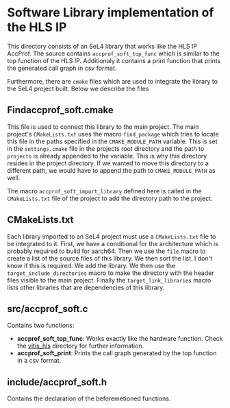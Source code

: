 # Software Library implementation of the HLS IP
This directory consists of an SeL4 library that works like the HLS IP AccProf.
The source contains `accprof_soft_top_func` which is similar to the top function of
the HLS IP. Additionaly it contains a print function that prints the generated
call graph in csv format.

Furthermore, there are `cmake` files which are used to integrate the library to
the SeL4 project built. Below we describe the files

## Findaccprof_soft.cmake
This file is used to connect this library to the main project. The main project's `CMakeLists.txt` uses the macro `find_package` which tries to locate this file
in the paths specified in the `CMAKE_MODULE_PATH` variable. This is set in the
`settings.cmake` file in the projects root directory and the path to `projects`
is already appended to the variable. This is why this directory resides in the
project directory. If we wanted to move this directory to a different path, we
would have to append the path to `CMAKE_MODULE_PATH` as well.

The macro `accprof_soft_import_library` defined here is called in the `CMakeLists.txt` file of the project to add the directory path to the project.

## CMakeLists.txt
Each library imported to an SeL4 project must use a `CMakeLists.txt` file to be
integrated to it. First, we have a conditional for the architecture which is
probably required to build for aarch64. Then we use the `file` macro to create a
list of the source files of this library. We then sort the list. I don't know if
this is required. We add the library. We then use the
`target_include_directories` macro to make the directory with the header files
visible to the main project. Finally the `target_link_libraries` macro lists
other libraries that are dependencies of this library.

## src/accprof_soft.c
Contains two functions:
- **accprof_soft_top_func**: Works exactly like the hardware function. Check the
  [vitis_hls](https://github.com/mskordal/my-sel4-projects/tree/main/vitis_hls)
  directory for further information.
- **accprof_soft_print**: Prints the call graph generated by the top function in a
  csv format.

## include/accprof_soft.h
Contains the declaration of the beforemetioned functions.
